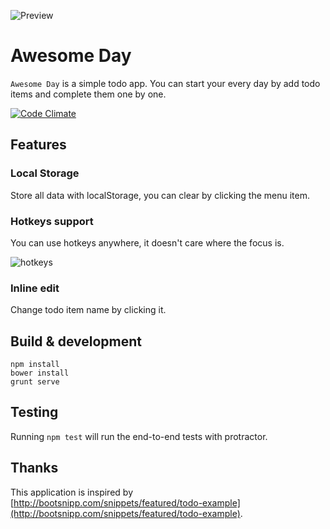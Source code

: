 ![Preview](http://ww2.sinaimg.cn/large/61412e43gw1epb592u2zdj20wa0hwn0s.jpg)

# Awesome Day
`Awesome Day` is a simple todo app. You can start your every day by add todo items and complete them one by one.

[![Code Climate](https://codeclimate.com/github/hkliya/Awesome-Day/badges/gpa.svg)](https://codeclimate.com/github/hkliya/Awesome-Day)

## Features

### Local Storage
Store all data with localStorage, you can clear by clicking the menu item.

### Hotkeys support
You can use hotkeys anywhere, it doesn't care where the focus is.

![hotkeys](http://ww4.sinaimg.cn/large/61412e43gw1epb7201xapj20ds09jdgu.jpg)

### Inline edit
Change todo item name by clicking it.

## Build & development

```
npm install
bower install
grunt serve
```

## Testing

Running `npm test` will run the end-to-end tests with protractor.

## Thanks
This application is inspired by [http://bootsnipp.com/snippets/featured/todo-example](http://bootsnipp.com/snippets/featured/todo-example).
